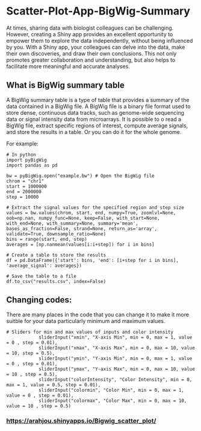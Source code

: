 # Scatter-Plot-App-BigWig-Summary

At times, sharing data with biologist colleagues can be challenging. However, creating a Shiny app provides an excellent opportunity to empower them to explore the data independently, without being influenced by you. With a Shiny app, your colleagues can delve into the data, make their own discoveries, and draw their own conclusions. This not only promotes greater collaboration and understanding, but also helps to facilitate more meaningful and accurate analyses.

## What is BigWig summary table

A BigWig summary table is a type of table that provides a summary of the data contained in a BigWig file. A BigWig file is a binary file format used to store dense, continuous data tracks, such as genome-wide sequencing data or signal intensity data from microarrays. It is possible to o read a BigWig file, extract specific regions of interest, compute average signals, and store the results in a table. Or you can do it for the whole genome.

For example:
```{r }
# In python
import pyBigWig
import pandas as pd

bw = pyBigWig.open("example.bw") # Open the BigWig file
chrom = "chr1"
start = 1000000
end = 2000000
step = 10000

# Extract the signal values for the specified region and step size
values = bw.values(chrom, start, end, numpy=True, zoomlvl=None, oob=np.nan, numpy_func=None, keep=False, with_start=None, with_end=None, with_summary=None, summary='mean', bases_as_fraction=False, strand=None, return_as='array', validate=True, downsample_ratio=None)
bins = range(start, end, step)
averages = [np.nanmean(values[i:i+step]) for i in bins]

# Create a table to store the results
df = pd.DataFrame({'start': bins, 'end': [i+step for i in bins], 'average_signal': averages})

# Save the table to a file
df.to_csv("results.csv", index=False)
```
## Changing codes:

There are many places in the code that you can change it to make it more suitble for your data particularly minimum and maximum values.

```{r }
# Sliders for min and max values of inputs and color intensity
            sliderInput("xmin", "X-axis Min", min = 0, max = 1, value = 0 , step = 0.01),
            sliderInput("xmax", "X-axis Max", min = 0, max = 10, value = 10, step = 0.5),
            sliderInput("ymin", "Y-axis Min", min = 0, max = 1, value = 0 , step = 0.01),
            sliderInput("ymax", "Y-axis Max", min = 0, max = 10, value = 10 , step = 0.5),
            sliderInput("colorIntensity", "Color Intensity", min = 0, max = 1, value = 0.5, step = 0.01),
            sliderInput("colormin", "Color Min", min = 0, max = 1, value = 0 , step = 0.01),
            sliderInput("colormax", "Color Max", min = 0, max = 10, value = 10 , step = 0.5)
```

### https://arahjou.shinyapps.io/Bigwig_scatter_plot/
